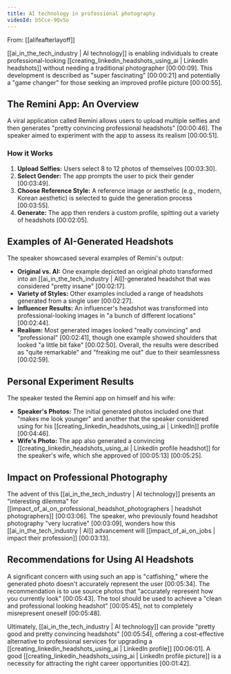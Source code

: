 ```yaml
---
title: AI technology in professional photography
videoId: b5Cce-9Qv5o
---
```


From: [[alifeafterlayoff]] <br/> 

[[ai_in_the_tech_industry | AI technology]] is enabling individuals to create professional-looking [[creating_linkedin_headshots_using_ai | LinkedIn headshots]] without needing a traditional photographer <a class="yt-timestamp" data-t="00:00:09">[00:00:09]</a>. This development is described as "super fascinating" <a class="yt-timestamp" data-t="00:00:21">[00:00:21]</a> and potentially a "game changer" for those seeking an improved profile picture <a class="yt-timestamp" data-t="00:00:55">[00:00:55]</a>.

## The Remini App: An Overview
A viral application called Remini allows users to upload multiple selfies and then generates "pretty convincing professional headshots" <a class="yt-timestamp" data-t="00:00:46">[00:00:46]</a>. The speaker aimed to experiment with the app to assess its realism <a class="yt-timestamp" data-t="00:00:51">[00:00:51]</a>.

### How it Works
1.  **Upload Selfies:** Users select 8 to 12 photos of themselves <a class="yt-timestamp" data-t="00:03:30">[00:03:30]</a>.
2.  **Select Gender:** The app prompts the user to pick their gender <a class="yt-timestamp" data-t="00:03:49">[00:03:49]</a>.
3.  **Choose Reference Style:** A reference image or aesthetic (e.g., modern, Korean aesthetic) is selected to guide the generation process <a class="yt-timestamp" data-t="00:03:55">[00:03:55]</a>.
4.  **Generate:** The app then renders a custom profile, spitting out a variety of headshots <a class="yt-timestamp" data-t="00:02:05">[00:02:05]</a>.

## Examples of AI-Generated Headshots
The speaker showcased several examples of Remini's output:
*   **Original vs. AI:** One example depicted an original photo transformed into an [[ai_in_the_tech_industry | AI]]-generated headshot that was considered "pretty insane" <a class="yt-timestamp" data-t="00:02:17">[00:02:17]</a>.
*   **Variety of Styles:** Other examples included a range of headshots generated from a single user <a class="yt-timestamp" data-t="00:02:27">[00:02:27]</a>.
*   **Influencer Results:** An influencer's headshot was transformed into professional-looking images in "a bunch of different locations" <a class="yt-timestamp" data-t="00:02:44">[00:02:44]</a>.
*   **Realism:** Most generated images looked "really convincing" and "professional" <a class="yt-timestamp" data-t="00:02:41">[00:02:41]</a>, though one example showed shoulders that looked "a little bit fake" <a class="yt-timestamp" data-t="00:02:50">[00:02:50]</a>. Overall, the results were described as "quite remarkable" and "freaking me out" due to their seamlessness <a class="yt-timestamp" data-t="00:02:59">[00:02:59]</a>.

## Personal Experiment Results
The speaker tested the Remini app on himself and his wife:
*   **Speaker's Photos:** The initial generated photos included one that "makes me look younger" and another that the speaker considered using for his [[creating_linkedin_headshots_using_ai | LinkedIn]] profile <a class="yt-timestamp" data-t="00:04:46">[00:04:46]</a>.
*   **Wife's Photo:** The app also generated a convincing [[creating_linkedin_headshots_using_ai | LinkedIn profile headshot]] for the speaker's wife, which she approved of <a class="yt-timestamp" data-t="00:05:13">[00:05:13]</a> <a class="yt-timestamp" data-t="00:05:25">[00:05:25]</a>.

## Impact on Professional Photography
The advent of this [[ai_in_the_tech_industry | AI technology]] presents an "interesting dilemma" for [[impact_of_ai_on_professional_headshot_photographers | headshot photographers]] <a class="yt-timestamp" data-t="00:03:06">[00:03:06]</a>. The speaker, who previously found headshot photography "very lucrative" <a class="yt-timestamp" data-t="00:03:09">[00:03:09]</a>, wonders how this [[ai_in_the_tech_industry | AI]] advancement will [[impact_of_ai_on_jobs | impact their profession]] <a class="yt-timestamp" data-t="00:03:13">[00:03:13]</a>.

## Recommendations for Using AI Headshots
A significant concern with using such an app is "catfishing," where the generated photo doesn't accurately represent the user <a class="yt-timestamp" data-t="00:05:34">[00:05:34]</a>. The recommendation is to use source photos that "accurately represent how you currently look" <a class="yt-timestamp" data-t="00:05:43">[00:05:43]</a>. The tool should be used to achieve a "clean and professional looking headshot" <a class="yt-timestamp" data-t="00:05:45">[00:05:45]</a>, not to completely misrepresent oneself <a class="yt-timestamp" data-t="00:05:48">[00:05:48]</a>.

Ultimately, [[ai_in_the_tech_industry | AI technology]] can provide "pretty good and pretty convincing headshots" <a class="yt-timestamp" data-t="00:05:54">[00:05:54]</a>, offering a cost-effective alternative to professional services for upgrading a [[creating_linkedin_headshots_using_ai | LinkedIn profile]] <a class="yt-timestamp" data-t="00:06:01">[00:06:01]</a>. A good [[creating_linkedin_headshots_using_ai | LinkedIn profile picture]] is a necessity for attracting the right career opportunities <a class="yt-timestamp" data-t="00:01:42">[00:01:42]</a>.